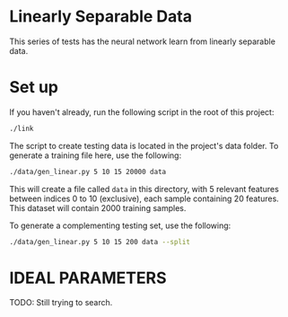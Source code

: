Linearly Separable Data
=======================

This series of tests has the neural network learn from linearly
separable data.


Set up
======
If you haven't already, run the following script in the root of
this project:
```bash
./link
```
The script to create testing data is located in the project's
data folder. To generate a training file here, use the following:
```bash
./data/gen_linear.py 5 10 15 20000 data
```

This will create a file called `data` in this directory,
with 5 relevant features between indices 0 to 10 (exclusive),
each sample containing 20 features. This dataset will contain 
2000 training samples.

To generate a complementing testing set, use the following:
```bash
./data/gen_linear.py 5 10 15 200 data --split
```
IDEAL PARAMETERS
================
TODO: Still trying to search.
